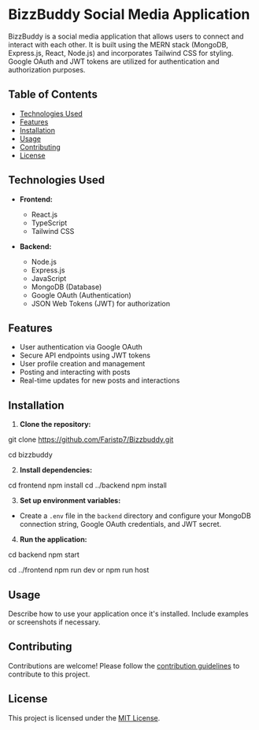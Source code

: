# BizzBuddy Social Media Application

BizzBuddy is a social media application that allows users to connect and interact with each other. It is built using the MERN stack (MongoDB, Express.js, React, Node.js) and incorporates Tailwind CSS for styling. Google OAuth and JWT tokens are utilized for authentication and authorization purposes.

## Table of Contents

- [Technologies Used](#technologies-used)
- [Features](#features)
- [Installation](#installation)
- [Usage](#usage)
- [Contributing](#contributing)
- [License](#license)

## Technologies Used

- **Frontend:**
  - React.js
  - TypeScript
  - Tailwind CSS

- **Backend:**
  - Node.js
  - Express.js
  - JavaScript
  - MongoDB (Database)
  - Google OAuth (Authentication)
  - JSON Web Tokens (JWT) for authorization

## Features

- User authentication via Google OAuth
- Secure API endpoints using JWT tokens
- User profile creation and management
- Posting and interacting with posts
- Real-time updates for new posts and interactions

## Installation

1. **Clone the repository:**

git clone https://github.com/Faristp7/Bizzbuddy.git

cd bizzbuddy


2. **Install dependencies:**

cd frontend 
npm install
cd ../backend
npm install


3. **Set up environment variables:**
- Create a `.env` file in the `backend` directory and configure your MongoDB connection string, Google OAuth credentials, and JWT secret.


4. **Run the application:**

cd backend
npm start

cd ../frontend
npm run dev or npm run host


## Usage

Describe how to use your application once it's installed. Include examples or screenshots if necessary.

## Contributing

Contributions are welcome! Please follow the [contribution guidelines](CONTRIBUTING.md) to contribute to this project.

## License

This project is licensed under the [MIT License](LICENSE).
